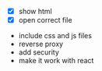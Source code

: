 - [x] show html
- [x] open correct file
- include css and js files
- reverse proxy
- add security
- make it work with react
